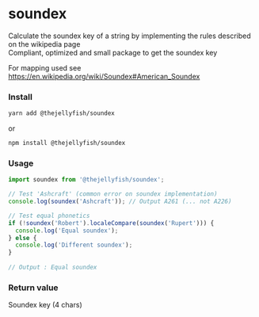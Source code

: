 # soundex
Calculate the soundex key of a string by implementing the rules described on the wikipedia page     
Compliant, optimized and small package to get the soundex key   
   
For mapping used see https://en.wikipedia.org/wiki/Soundex#American_Soundex 

### Install
```bash
yarn add @thejellyfish/soundex
```
or
```bash
npm install @thejellyfish/soundex
```
### Usage
```javascript
import soundex from '@thejellyfish/soundex';

// Test 'Ashcraft' (common error on soundex implementation)
console.log(soundex('Ashcraft')); // Output A261 (... not A226)

// Test equal phonetics
if (!soundex('Robert').localeCompare(soundex('Rupert'))) {
  console.log('Equal soundex');
} else {
  console.log('Different soundex');
}
    
// Output : Equal soundex
```

### Return value

Soundex key (4 chars)
